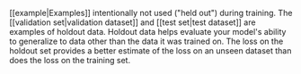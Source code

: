 
[[example|Examples]] intentionally not used (&quot;held out&quot;) during training.
The [[validation set|validation dataset]] and
[[test set|test dataset]] are examples of holdout data. Holdout data
helps evaluate your model&#39;s ability to generalize to data other than the
data it was trained on. The loss on the holdout set provides a better
estimate of the loss on an unseen dataset than does the loss on the
training set.

